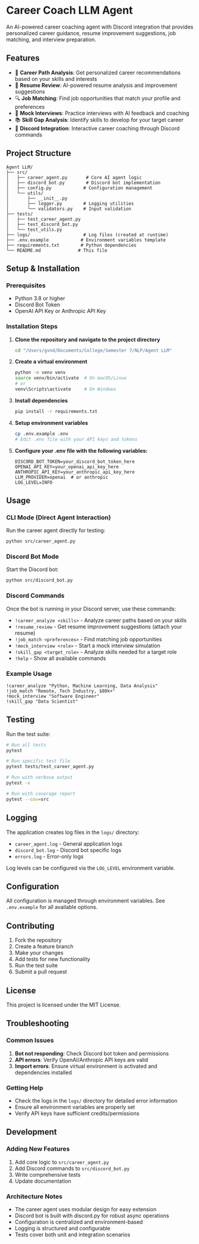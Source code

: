 # Career Coach LLM Agent

An AI-powered career coaching agent with Discord integration that provides personalized career guidance, resume improvement suggestions, job matching, and interview preparation.

## Features

- 🎯 **Career Path Analysis**: Get personalized career recommendations based on your skills and interests
- 📄 **Resume Review**: AI-powered resume analysis and improvement suggestions
- 🔍 **Job Matching**: Find job opportunities that match your profile and preferences
- 🎤 **Mock Interviews**: Practice interviews with AI feedback and coaching
- 📚 **Skill Gap Analysis**: Identify skills to develop for your target career
- 🤖 **Discord Integration**: Interactive career coaching through Discord commands

## Project Structure

```
Agent LLM/
├── src/
│   ├── career_agent.py       # Core AI agent logic
│   ├── discord_bot.py        # Discord bot implementation
│   ├── config.py            # Configuration management
│   └── utils/
│       ├── __init__.py
│       ├── logger.py        # Logging utilities
│       └── validators.py    # Input validation
├── tests/
│   ├── test_career_agent.py
│   ├── test_discord_bot.py
│   └── test_utils.py
├── logs/                    # Log files (created at runtime)
├── .env.example            # Environment variables template
├── requirements.txt        # Python dependencies
└── README.md              # This file
```

## Setup & Installation

### Prerequisites

- Python 3.8 or higher
- Discord Bot Token
- OpenAI API Key or Anthropic API Key

### Installation Steps

1. **Clone the repository and navigate to the project directory**
   ```bash
   cd "/Users/gvnd/Documents/College/Semester 7/NLP/Agent LLM"
   ```

2. **Create a virtual environment**
   ```bash
   python -m venv venv
   source venv/bin/activate  # On macOS/Linux
   # or
   venv\Scripts\activate     # On Windows
   ```

3. **Install dependencies**
   ```bash
   pip install -r requirements.txt
   ```

4. **Setup environment variables**
   ```bash
   cp .env.example .env
   # Edit .env file with your API keys and tokens
   ```

5. **Configure your .env file with the following variables:**
   ```env
   DISCORD_BOT_TOKEN=your_discord_bot_token_here
   OPENAI_API_KEY=your_openai_api_key_here
   ANTHROPIC_API_KEY=your_anthropic_api_key_here
   LLM_PROVIDER=openai  # or anthropic
   LOG_LEVEL=INFO
   ```

## Usage

### CLI Mode (Direct Agent Interaction)

Run the career agent directly for testing:

```bash
python src/career_agent.py
```

### Discord Bot Mode

Start the Discord bot:

```bash
python src/discord_bot.py
```

### Discord Commands

Once the bot is running in your Discord server, use these commands:

- `!career_analyze <skills>` - Analyze career paths based on your skills
- `!resume_review` - Get resume improvement suggestions (attach your resume)
- `!job_match <preferences>` - Find matching job opportunities
- `!mock_interview <role>` - Start a mock interview simulation
- `!skill_gap <target_role>` - Analyze skills needed for a target role
- `!help` - Show all available commands

### Example Usage

```
!career_analyze "Python, Machine Learning, Data Analysis"
!job_match "Remote, Tech Industry, $80k+"
!mock_interview "Software Engineer"
!skill_gap "Data Scientist"
```

## Testing

Run the test suite:

```bash
# Run all tests
pytest

# Run specific test file
pytest tests/test_career_agent.py

# Run with verbose output
pytest -v

# Run with coverage report
pytest --cov=src
```

## Logging

The application creates log files in the `logs/` directory:

- `career_agent.log` - General application logs
- `discord_bot.log` - Discord bot specific logs
- `errors.log` - Error-only logs

Log levels can be configured via the `LOG_LEVEL` environment variable.

## Configuration

All configuration is managed through environment variables. See `.env.example` for all available options.

## Contributing

1. Fork the repository
2. Create a feature branch
3. Make your changes
4. Add tests for new functionality
5. Run the test suite
6. Submit a pull request

## License

This project is licensed under the MIT License.

## Troubleshooting

### Common Issues

1. **Bot not responding**: Check Discord bot token and permissions
2. **API errors**: Verify OpenAI/Anthropic API keys are valid
3. **Import errors**: Ensure virtual environment is activated and dependencies installed

### Getting Help

- Check the logs in the `logs/` directory for detailed error information
- Ensure all environment variables are properly set
- Verify API keys have sufficient credits/permissions

## Development

### Adding New Features

1. Add core logic to `src/career_agent.py`
2. Add Discord commands to `src/discord_bot.py`
3. Write comprehensive tests
4. Update documentation

### Architecture Notes

- The career agent uses modular design for easy extension
- Discord bot is built with discord.py for robust async operations
- Configuration is centralized and environment-based
- Logging is structured and configurable
- Tests cover both unit and integration scenarios